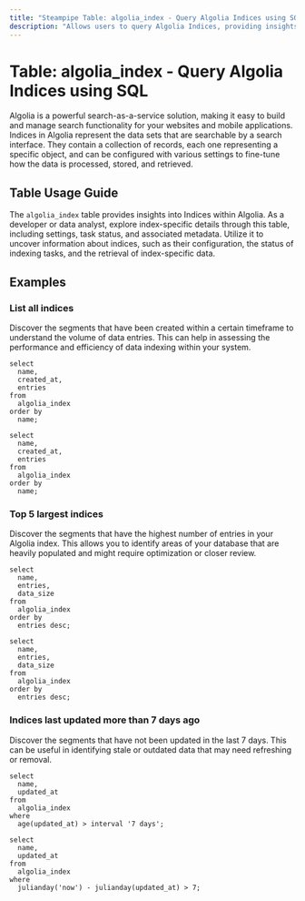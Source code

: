 ```yaml
---
title: "Steampipe Table: algolia_index - Query Algolia Indices using SQL"
description: "Allows users to query Algolia Indices, providing insights into index configurations and associated data."
---
```


# Table: algolia_index - Query Algolia Indices using SQL

Algolia is a powerful search-as-a-service solution, making it easy to build and manage search functionality for your websites and mobile applications. Indices in Algolia represent the data sets that are searchable by a search interface. They contain a collection of records, each one representing a specific object, and can be configured with various settings to fine-tune how the data is processed, stored, and retrieved.

## Table Usage Guide

The `algolia_index` table provides insights into Indices within Algolia. As a developer or data analyst, explore index-specific details through this table, including settings, task status, and associated metadata. Utilize it to uncover information about indices, such as their configuration, the status of indexing tasks, and the retrieval of index-specific data.

## Examples

### List all indices
Discover the segments that have been created within a certain timeframe to understand the volume of data entries. This can help in assessing the performance and efficiency of data indexing within your system.

```sql+postgres
select
  name,
  created_at,
  entries
from
  algolia_index
order by
  name;
```

```sql+sqlite
select
  name,
  created_at,
  entries
from
  algolia_index
order by
  name;
```

### Top 5 largest indices
Discover the segments that have the highest number of entries in your Algolia index. This allows you to identify areas of your database that are heavily populated and might require optimization or closer review.

```sql+postgres
select
  name,
  entries,
  data_size
from
  algolia_index
order by
  entries desc;
```

```sql+sqlite
select
  name,
  entries,
  data_size
from
  algolia_index
order by
  entries desc;
```

### Indices last updated more than 7 days ago
Discover the segments that have not been updated in the last 7 days. This can be useful in identifying stale or outdated data that may need refreshing or removal.

```sql+postgres
select
  name,
  updated_at
from
  algolia_index
where
  age(updated_at) > interval '7 days';
```

```sql+sqlite
select
  name,
  updated_at
from
  algolia_index
where
  julianday('now') - julianday(updated_at) > 7;
```